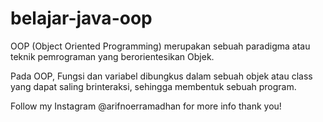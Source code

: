 # belajar-java-oop

OOP (Object Oriented Programming) merupakan sebuah paradigma atau teknik pemrograman yang berorientesikan Objek.

Pada OOP, Fungsi dan variabel dibungkus dalam sebuah objek atau class yang dapat saling brinteraksi, sehingga membentuk sebuah program.

Follow my Instagram @arifnoerramadhan for more info thank you!
